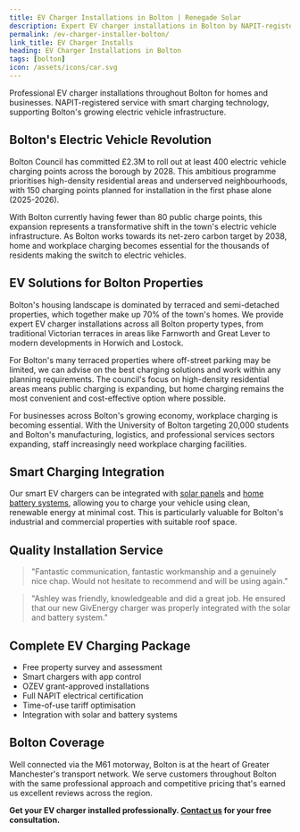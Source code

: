 ```yaml
---
title: EV Charger Installations in Bolton | Renegade Solar
description: Expert EV charger installations in Bolton by NAPIT-registered electrician. Professional service for homes and businesses as Bolton expands its charging infrastructure.
permalink: /ev-charger-installer-bolton/
link_title: EV Charger Installs
heading: EV Charger Installations in Bolton
tags: [bolton]
icon: /assets/icons/car.svg
---
```


Professional EV charger installations throughout Bolton for homes and businesses. NAPIT-registered service with smart charging technology, supporting Bolton's growing electric vehicle infrastructure.

## Bolton's Electric Vehicle Revolution

Bolton Council has committed £2.3M to roll out at least 400 electric vehicle charging points across the borough by 2028. This ambitious programme prioritises high-density residential areas and underserved neighbourhoods, with 150 charging points planned for installation in the first phase alone (2025-2026).

With Bolton currently having fewer than 80 public charge points, this expansion represents a transformative shift in the town's electric vehicle infrastructure. As Bolton works towards its net-zero carbon target by 2038, home and workplace charging becomes essential for the thousands of residents making the switch to electric vehicles.

## EV Solutions for Bolton Properties

Bolton's housing landscape is dominated by terraced and semi-detached properties, which together make up 70% of the town's homes. We provide expert EV charger installations across all Bolton property types, from traditional Victorian terraces in areas like Farnworth and Great Lever to modern developments in Horwich and Lostock.

For Bolton's many terraced properties where off-street parking may be limited, we can advise on the best charging solutions and work within any planning requirements. The council's focus on high-density residential areas means public charging is expanding, but home charging remains the most convenient and cost-effective option where possible.

For businesses across Bolton's growing economy, workplace charging is becoming essential. With the University of Bolton targeting 20,000 students and Bolton's manufacturing, logistics, and professional services sectors expanding, staff increasingly need workplace charging facilities.

## Smart Charging Integration

Our smart EV chargers can be integrated with [solar panels](/services/solar-and-battery-installations/) and [home battery systems](/services/home-battery-installations/), allowing you to charge your vehicle using clean, renewable energy at minimal cost. This is particularly valuable for Bolton's industrial and commercial properties with suitable roof space.

## Quality Installation Service

> "Fantastic communication, fantastic workmanship and a genuinely nice chap. Would not hesitate to recommend and will be using again."

> "Ashley was friendly, knowledgeable and did a great job. He ensured that our new GivEnergy charger was properly integrated with the solar and battery system."

## Complete EV Charging Package

- Free property survey and assessment
- Smart chargers with app control
- OZEV grant-approved installations
- Full NAPIT electrical certification
- Time-of-use tariff optimisation
- Integration with solar and battery systems

## Bolton Coverage

Well connected via the M61 motorway, Bolton is at the heart of Greater Manchester's transport network. We serve customers throughout Bolton with the same professional approach and competitive pricing that's earned us excellent reviews across the region.

**Get your EV charger installed professionally. [Contact us](/contact/) for your free consultation.**
